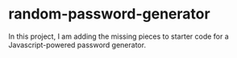 # random-password-generator
In this project, I am adding the missing pieces to starter code for a Javascript-powered password generator.
